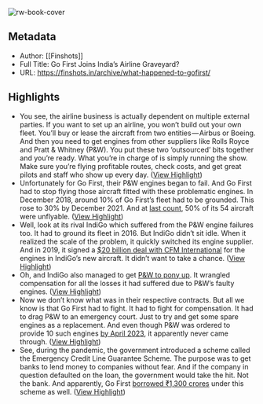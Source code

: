 ![rw-book-cover](https://cdn.finshots.app/images/2023/05/design-45--Go-first-1.jpg)

## Metadata
- Author: [[Finshots]]
- Full Title: Go First Joins India’s Airline Graveyard?
- URL: https://finshots.in/archive/what-happened-to-gofirst/

## Highlights
- You see, the airline business is actually dependent on multiple external parties. If you want to set up an airline, you won’t build out your own fleet. You’ll buy or lease the aircraft from two entities — Airbus or Boeing. And then you need to get engines from other suppliers like Rolls Royce and Pratt & Whitney (P&W). You put these two ‘outsourced’ bits together and you’re ready. What you’re in charge of is simply running the show. Make sure you’re flying profitable routes, check costs, and get great pilots and staff who show up every day. ([View Highlight](https://read.readwise.io/read/01gzjp5caa4fft8tqgyj32hwh8))
- Unfortunately for Go First, their P&W engines began to fail. And Go First had to stop flying those aircraft fitted with these problematic engines. In December 2018, around 10% of Go First’s fleet had to be grounded. This rose to 30% by December 2021. And at [last count](https://www.livemint.com/companies/news/go-first-makes-exit-blames-pratt-whitney-for-insolvency-11683027340069.html), 50% of its 54 aircraft were unflyable. ([View Highlight](https://read.readwise.io/read/01gzjp65f4ast5811561vs4kn5))
- Well, look at its rival IndiGo which suffered from the P&W engine failures too. It had to ground its fleet in 2016. But IndiGo didn’t sit idle. When it realized the scale of the problem, it quickly switched its engine supplier. And in 2019, it signed a [$20 billion deal with CFM International](https://www.cnbctv18.com/aviation/indigo-places-20b-leap-1a-engine-order-with-cfm-3716251.htm) for the engines in IndiGo’s new aircraft. It didn’t want to take a chance. ([View Highlight](https://read.readwise.io/read/01gzjp7p3hfv27fh6gd95t57s7))
- Oh, and IndiGo also managed to get [P&W to pony up](https://www.reuters.com/article/interglobe-results-idINKBN1D017P). It wrangled compensation for all the losses it had suffered due to P&W’s faulty engines. ([View Highlight](https://read.readwise.io/read/01gzjp7yg5zjn39w9jf6mchb49))
- Now we don’t know what was in their respective contracts. But all we know is that Go First had to fight. It had to fight for compensation. It had to drag P&W to an emergency court. Just to try and get some spare engines as a replacement. And even though P&W was ordered to provide 10 such engines [by April 2023](https://www.livemint.com/companies/news/go-first-makes-exit-blames-pratt-whitney-for-insolvency-11683027340069.html), it apparently never came through. ([View Highlight](https://read.readwise.io/read/01gzjp8jvmpc79jk8e0m8t5y59))
- See, during the pandemic, the government introduced a scheme called the Emergency Credit Line Guarantee Scheme. The purpose was to get banks to lend money to companies without fear. And if the company in question defaulted on the loan, the government would take the hit. Not the bank. And apparently, Go First [borrowed ₹1,300 crores](https://www.reuters.com/business/aerospace-defense/indias-go-first-airways-owes-financial-creditors-798-million-filing-2023-05-02/) under this scheme as well. ([View Highlight](https://read.readwise.io/read/01gzjpaaf7bybnygrnv9d442x3))
